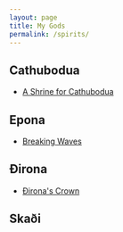 ```yaml
---
layout: page
title: My Gods
permalink: /spirits/
---
```


## Cathubodua
* [A Shrine for Cathubodua](/blog/poetry/2022/03/13/a-shrine-for-cathubodua.html)

## Epona
* [Breaking Waves](/blog/2021/10/06/breaking-waves.html)

## Đirona
* [Đirona's Crown](/poetry/2022/03/07/dironas-crown.html)

## Skaði